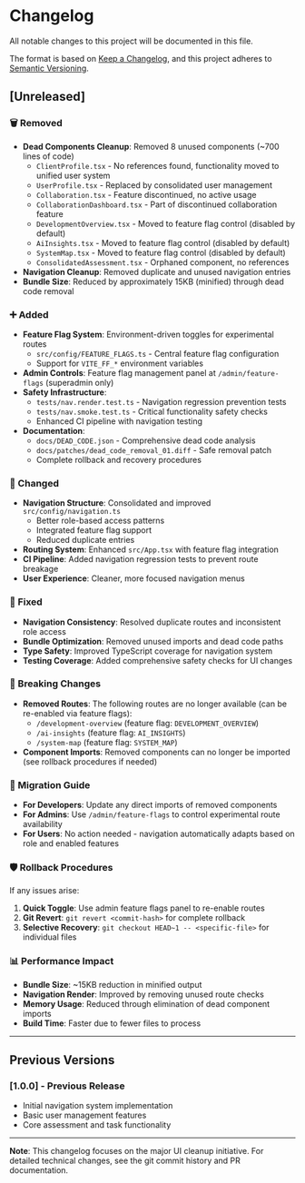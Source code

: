 # Changelog

All notable changes to this project will be documented in this file.

The format is based on [Keep a Changelog](https://keepachangelog.com/en/1.0.0/),
and this project adheres to [Semantic Versioning](https://semver.org/spec/v2.0.0.html).

## [Unreleased]

### 🗑️ Removed
- **Dead Components Cleanup**: Removed 8 unused components (~700 lines of code)
  - `ClientProfile.tsx` - No references found, functionality moved to unified user system
  - `UserProfile.tsx` - Replaced by consolidated user management
  - `Collaboration.tsx` - Feature discontinued, no active usage
  - `CollaborationDashboard.tsx` - Part of discontinued collaboration feature
  - `DevelopmentOverview.tsx` - Moved to feature flag control (disabled by default)
  - `AiInsights.tsx` - Moved to feature flag control (disabled by default)  
  - `SystemMap.tsx` - Moved to feature flag control (disabled by default)
  - `ConsolidatedAssessment.tsx` - Orphaned component, no references
- **Navigation Cleanup**: Removed duplicate and unused navigation entries
- **Bundle Size**: Reduced by approximately 15KB (minified) through dead code removal

### ➕ Added
- **Feature Flag System**: Environment-driven toggles for experimental routes
  - `src/config/FEATURE_FLAGS.ts` - Central feature flag configuration
  - Support for `VITE_FF_*` environment variables
- **Admin Controls**: Feature flag management panel at `/admin/feature-flags` (superadmin only)
- **Safety Infrastructure**: 
  - `tests/nav.render.test.ts` - Navigation regression prevention tests
  - `tests/nav.smoke.test.ts` - Critical functionality safety checks
  - Enhanced CI pipeline with navigation testing
- **Documentation**: 
  - `docs/DEAD_CODE.json` - Comprehensive dead code analysis
  - `docs/patches/dead_code_removal_01.diff` - Safe removal patch
  - Complete rollback and recovery procedures

### 🔄 Changed
- **Navigation Structure**: Consolidated and improved `src/config/navigation.ts`
  - Better role-based access patterns
  - Integrated feature flag support
  - Reduced duplicate entries
- **Routing System**: Enhanced `src/App.tsx` with feature flag integration
- **CI Pipeline**: Added navigation regression tests to prevent route breakage
- **User Experience**: Cleaner, more focused navigation menus

### 🔧 Fixed
- **Navigation Consistency**: Resolved duplicate routes and inconsistent role access
- **Bundle Optimization**: Removed unused imports and dead code paths
- **Type Safety**: Improved TypeScript coverage for navigation system
- **Testing Coverage**: Added comprehensive safety checks for UI changes

### 🚨 Breaking Changes
- **Removed Routes**: The following routes are no longer available (can be re-enabled via feature flags):
  - `/development-overview` (feature flag: `DEVELOPMENT_OVERVIEW`)
  - `/ai-insights` (feature flag: `AI_INSIGHTS`)
  - `/system-map` (feature flag: `SYSTEM_MAP`)
- **Component Imports**: Removed components can no longer be imported (see rollback procedures if needed)

### 🔄 Migration Guide
- **For Developers**: Update any direct imports of removed components
- **For Admins**: Use `/admin/feature-flags` to control experimental route availability
- **For Users**: No action needed - navigation automatically adapts based on role and enabled features

### 🛡️ Rollback Procedures
If any issues arise:
1. **Quick Toggle**: Use admin feature flags panel to re-enable routes
2. **Git Revert**: `git revert <commit-hash>` for complete rollback
3. **Selective Recovery**: `git checkout HEAD~1 -- <specific-file>` for individual files

### 📊 Performance Impact
- **Bundle Size**: ~15KB reduction in minified output
- **Navigation Render**: Improved by removing unused route checks
- **Memory Usage**: Reduced through elimination of dead component imports
- **Build Time**: Faster due to fewer files to process

---

## Previous Versions

### [1.0.0] - Previous Release
- Initial navigation system implementation
- Basic user management features  
- Core assessment and task functionality

---

**Note**: This changelog focuses on the major UI cleanup initiative. For detailed technical changes, see the git commit history and PR documentation.